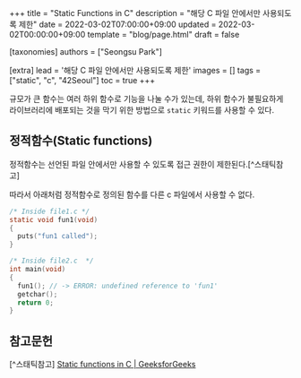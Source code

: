 +++
title = "Static Functions in C"
description = "해당 C 파일 안에서만 사용되도록 제한"
date = 2022-03-02T07:00:00+09:00
updated = 2022-03-02T00:00:00+09:00
template = "blog/page.html"
draft = false

[taxonomies]
authors = ["Seongsu Park"]

[extra]
lead = '해당 C 파일 안에서만 사용되도록 제한'
images = []
tags = ["static", "c", "42Seoul"]
toc = true
+++

규모가 큰 함수는 여러 하위 함수로 기능을 나눌 수가 있는데, 하위 함수가 불필요하게 라이브러리에 배포되는 것을 막기 위한 방법으로 `static` 키워드를 사용할 수 있다.

## 정적함수(Static functions)

정적함수는 선언된 파일 안에서만 사용할 수 있도록 접근 권한이 제한된다.[^스태틱참고]

따라서 아래처럼 정적함수로 정의된 함수를 다른 c 파일에서 사용할 수 없다.

```c
/* Inside file1.c */ 
static void fun1(void)
{
  puts("fun1 called");
}
```

```c
/* Inside file2.c  */ 
int main(void)
{
  fun1(); // -> ERROR: undefined reference to 'fun1'
  getchar();
  return 0;  
}
```


## 참고문헌

[^스태틱참고] [Static functions in C | GeeksforGeeks](https://www.geeksforgeeks.org/what-are-static-functions-in-c/)